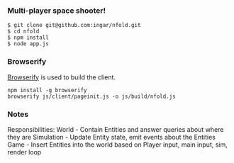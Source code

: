 ### Multi-player space shooter!

```
$ git clone git@github.com:ingar/nfold.git
$ cd nfold
$ npm install
$ node app.js
```

### Browserify
[Browserify](http://browserify.org) is used to build the client.
```
npm install -g browserify
browserify js/client/pageinit.js -o js/build/nfold.js 
```

### Notes
Responsibilities:
World - Contain Entities and answer queries about where they are
Simulation - Update Entity state, emit events about the Entities
Game - Insert Entities into the world based on Player input, main input, sim, render loop
